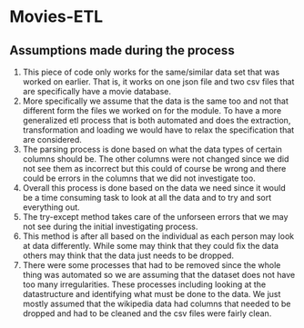 # Movies-ETL
## Assumptions made during the process
1. This piece of code only works for the same/similar data set that was worked on earlier. That is, it works on one json file and two csv files that are specifically have a movie database. 
2. More specifically we assume that the data is the same too and not that different form the files we worked on for the module. To have a more generalized etl process that is both automated and does the extraction, transformation and loading we would have to relax the specification that are considered.
3. The parsing process is done based on what the data types of certain columns should be. The other columns were not changed since we did not see them as incorrect but this could of course be wrong and there could be errors in the columns that we did not investigate too. 
4. Overall this process is done based on the data we need since it would be a time consuming task to look at all the data and to try and sort everything out. 
5. The try-except method takes care of the unforseen errors that we may not see during the initial investigating process.
6. This method is after all based on the individual as each person may look at data differently. While some may think that they could fix the data others may think that the data just needs to be dropped. 
7. There were some processes that had to be removed since the whole thing was automated so we are assuming that the dataset does not have too many irregularities. These processes including looking at the datastructure and identifying what must be done to the data. We just mostly assumed that the wikipedia data had columns that needed to be dropped and had to be cleaned and the csv files were fairly clean. 
